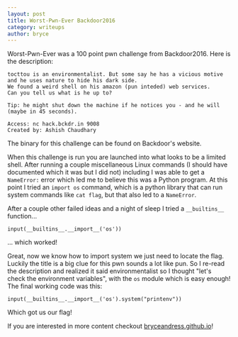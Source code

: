 ```yaml
---
layout: post
title: Worst-Pwn-Ever Backdoor2016
category: writeups
author: bryce
---
```


Worst-Pwn-Ever was a 100 point pwn challenge from Backdoor2016. Here is the description:

```
tocttou is an environmentalist. But some say he has a vicious motive and he uses nature to hide his dark side.
We found a weird shell on his amazon (pun inteded) web services.
Can you tell us what is he up to?

Tip: he might shut down the machine if he notices you - and he will (maybe in 45 seconds).

Access: nc hack.bckdr.in 9008
Created by: Ashish Chaudhary
```

The binary for this challenge can be found on Backdoor's website.

When this challenge is run you are launched into what looks to be a limited shell. After
running a couple miscellaneous Linux commands (I should have documented which it was but I did not)
including I was able to get a `NameError:` error which led me to believe this was a Python program.
At this point I tried an `import os` command, which is a python library that can run system
commands like `cat flag`, but that also led to a `NameError`.

After a couple other failed ideas and a night of sleep I tried a `__builtins__` function...

```
input(__builtins__.__import__('os'))
```

... which worked!

Great, now we know how to import system we just need to locate the flag. Luckily the
title is a big clue for this pwn sounds a lot like pun. So I re-read the description
and realized it said environmentalist so I thought "let's check the environment variables",
with the `os` module which is easy enough! The final working code was this:

```
input(__builtins__.__import__('os').system("printenv"))
```

Which got us our flag!

If you are interested in more content checkout [bryceandress.github.io](http://bryceandress.github.io)!
